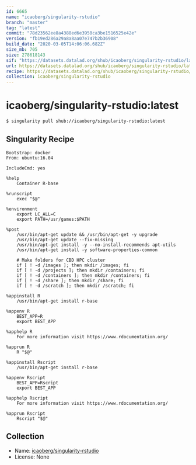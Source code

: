 ```yaml
---
id: 6665
name: "icaoberg/singularity-rstudio"
branch: "master"
tag: "latest"
commit: "78d23562ee8a4388ed6e3950ca3be1516525e42e"
version: "fb19ed286a29a8a8aa07e747b2b36908"
build_date: "2020-03-05T14:06:06.682Z"
size_mb: 705
size: 278618143
sif: "https://datasets.datalad.org/shub/icaoberg/singularity-rstudio/latest/2020-03-05-78d23562-fb19ed28/fb19ed286a29a8a8aa07e747b2b36908.simg"
url: https://datasets.datalad.org/shub/icaoberg/singularity-rstudio/latest/2020-03-05-78d23562-fb19ed28/
recipe: https://datasets.datalad.org/shub/icaoberg/singularity-rstudio/latest/2020-03-05-78d23562-fb19ed28/Singularity
collection: icaoberg/singularity-rstudio
---
```


# icaoberg/singularity-rstudio:latest

```bash
$ singularity pull shub://icaoberg/singularity-rstudio:latest
```

## Singularity Recipe

```singularity
Bootstrap: docker
From: ubuntu:16.04

IncludeCmd: yes

%help
    Container R-base

%runscript
    exec "$@"

%environment
    export LC_ALL=C
    export PATH=/usr/games:$PATH

%post
    /usr/bin/apt-get update && /usr/bin/apt-get -y upgrade
    /usr/bin/apt-get update --fix-missing
    /usr/bin/apt-get install -y --no-install-recommends apt-utils
    /usr/bin/apt-get install -y software-properties-common

    # Make folders for CBD HPC cluster
    if [ ! -d /images ]; then mkdir /images; fi
    if [ ! -d /projects ]; then mkdir /containers; fi
    if [ ! -d /containers ]; then mkdir /containers; fi
    if [ ! -d /share ]; then mkdir /share; fi
    if [ ! -d /scratch ]; then mkdir /scratch; fi

%appinstall R
    /usr/bin/apt-get install r-base

%appenv R
    BEST_APP=R
    export BEST_APP

%apphelp R
    For more information visit https://www.rdocumentation.org/

%apprun R
    R "$@"

%appinstall Rscript
    /usr/bin/apt-get install r-base

%appenv Rscript
    BEST_APP=Rscript
    export BEST_APP

%apphelp Rscript
    For more information visit https://www.rdocumentation.org/

%apprun Rscript
    Rscript "$@"
```

## Collection

 - Name: [icaoberg/singularity-rstudio](https://github.com/icaoberg/singularity-rstudio)
 - License: None

